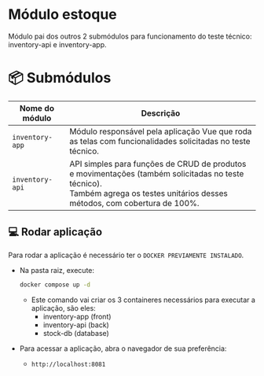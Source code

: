 # Módulo estoque
Módulo pai dos outros 2 submódulos para funcionamento do teste técnico: inventory-api e inventory-app.

# 📦 Submódulos
| Nome do módulo     | Descrição                                                                                                                                                                         |
|--------------------|-----------------------------------------------------------------------------------------------------------------------------------------------------------------------------------|
| `inventory-app`    | Módulo responsável pela aplicação Vue que roda as telas com funcionalidades solicitadas no teste técnico.                                                                         |
| `inventory-api`    | API simples para funções de CRUD de produtos e movimentações (também solicitadas no teste técnico).<br/> Também agrega os testes unitários desses métodos, com cobertura de 100%. |

##  💻 Rodar aplicação
Para rodar a aplicação é necessário ter o `DOCKER PREVIAMENTE INSTALADO`.

- Na pasta raiz, execute:
   ```bash
   docker compose up -d
   ```
    * Este comando vai criar os 3 containeres necessários para executar a aplicação, são eles:
      * inventory-app (front)
      * inventory-api (back)
      * stock-db (database)


- Para acessar a aplicação, abra o navegador de sua preferência:
    * `http://localhost:8081`